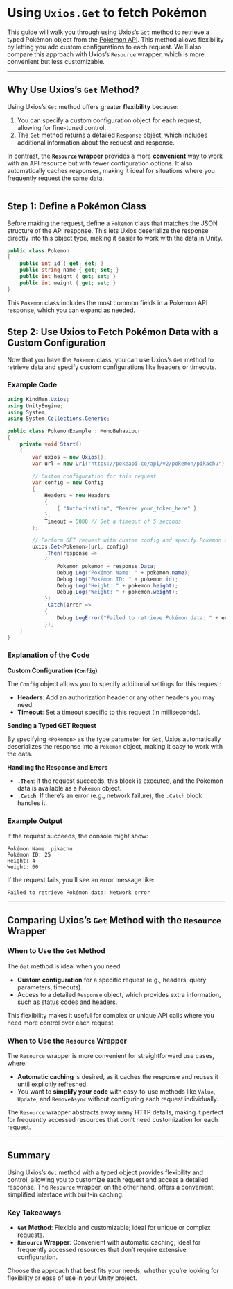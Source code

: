 ﻿# Using `Uxios.Get` to fetch Pokémon

This guide will walk you through using Uxios’s `Get` method to retrieve a typed Pokémon object from
the [Pokémon API](https://pokeapi.co/). This method allows flexibility by letting you add custom configurations to each
request. We’ll also compare this approach with Uxios’s `Resource` wrapper, which is more convenient but less
customizable.

---

## Why Use Uxios’s `Get` Method?

Using Uxios’s `Get` method offers greater **flexibility** because:

1. You can specify a custom configuration object for each request, allowing for fine-tuned control.
2. The `Get` method returns a detailed `Response` object, which includes additional information about the request and
   response.

In contrast, the **`Resource` wrapper** provides a more **convenient** way to work with an API resource but with fewer
configuration options. It also automatically caches responses, making it ideal for situations where you frequently
request the same data.

---

## Step 1: Define a Pokémon Class

Before making the request, define a `Pokemon` class that matches the JSON structure of the API response. This lets Uxios
deserialize the response directly into this object type, making it easier to work with the data in Unity.

```csharp
public class Pokemon
{
    public int id { get; set; }
    public string name { get; set; }
    public int height { get; set; }
    public int weight { get; set; }
}
```

This `Pokemon` class includes the most common fields in a Pokémon API response, which you can expand as needed.

## Step 2: Use Uxios to Fetch Pokémon Data with a Custom Configuration

Now that you have the `Pokemon` class, you can use Uxios’s `Get` method to retrieve data and specify custom
configurations like headers or timeouts.

### Example Code

```csharp
using KindMen.Uxios;
using UnityEngine;
using System;
using System.Collections.Generic;

public class PokemonExample : MonoBehaviour
{
    private void Start()
    {
        var uxios = new Uxios();
        var url = new Uri("https://pokeapi.co/api/v2/pokemon/pikachu");

        // Custom configuration for this request
        var config = new Config
        {
            Headers = new Headers
            {
                { "Authorization", "Bearer your_token_here" }
            },
            Timeout = 5000 // Set a timeout of 5 seconds
        };

        // Perform GET request with custom config and specify Pokemon as the response type
        uxios.Get<Pokemon>(url, config)
            .Then(response =>
            {
                Pokemon pokemon = response.Data;
                Debug.Log("Pokémon Name: " + pokemon.name);
                Debug.Log("Pokémon ID: " + pokemon.id);
                Debug.Log("Height: " + pokemon.height);
                Debug.Log("Weight: " + pokemon.weight);
            })
            .Catch(error =>
            {
                Debug.LogError("Failed to retrieve Pokémon data: " + error.Message);
            });
    }
}
```

### Explanation of the Code

**Custom Configuration (`Config`)**

The `Config` object allows you to specify additional settings for this request:

- **Headers**: Add an authorization header or any other headers you may need.
- **Timeout**: Set a timeout specific to this request (in milliseconds).

**Sending a Typed GET Request**

By specifying `<Pokemon>` as the type parameter for `Get`, Uxios automatically deserializes the response into
a `Pokemon` object, making it easy to work with the data.

**Handling the Response and Errors**

- **`.Then`**: If the request succeeds, this block is executed, and the Pokémon data is available as a `Pokemon`
  object.
- **`.Catch`**: If there’s an error (e.g., network failure), the `.Catch` block handles it.

### Example Output

If the request succeeds, the console might show:

```
Pokémon Name: pikachu
Pokémon ID: 25
Height: 4
Weight: 60
```

If the request fails, you’ll see an error message like:

```
Failed to retrieve Pokémon data: Network error
```

---

## Comparing Uxios’s `Get` Method with the `Resource` Wrapper

### When to Use the `Get` Method

The `Get` method is ideal when you need:

- **Custom configuration** for a specific request (e.g., headers, query parameters, timeouts).
- Access to a detailed `Response` object, which provides extra information, such as status codes and headers.

This flexibility makes it useful for complex or unique API calls where you need more control over each request.

### When to Use the `Resource` Wrapper

The `Resource` wrapper is more convenient for straightforward use cases, where:

- **Automatic caching** is desired, as it caches the response and reuses it until explicitly refreshed.
- You want to **simplify your code** with easy-to-use methods like `Value`, `Update`, and `RemoveAsync` without
  configuring each request individually.

The `Resource` wrapper abstracts away many HTTP details, making it perfect for frequently accessed resources that don’t
need customization for each request.

---

## Summary

Using Uxios’s `Get` method with a typed object provides flexibility and control, allowing you to customize each request
and access a detailed response. The `Resource` wrapper, on the other hand, offers a convenient, simplified interface
with built-in caching.

### Key Takeaways

- **`Get` Method**: Flexible and customizable; ideal for unique or complex requests.
- **`Resource` Wrapper**: Convenient with automatic caching; ideal for frequently accessed resources that don’t require
  extensive configuration.

Choose the approach that best fits your needs, whether you’re looking for flexibility or ease of use in your Unity
project.